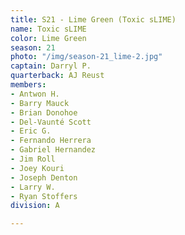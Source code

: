 ```yaml
---
title: S21 - Lime Green (Toxic sLIME)
name: Toxic sLIME
color: Lime Green
season: 21
photo: "/img/season-21_lime-2.jpg"
captain: Darryl P.
quarterback: AJ Reust
members:
- Antwon H.
- Barry Mauck
- Brian Donohoe
- Del-Vaunté Scott
- Eric G.
- Fernando Herrera
- Gabriel Hernandez
- Jim Roll
- Joey Kouri
- Joseph Denton
- Larry W.
- Ryan Stoffers
division: A

---
```

